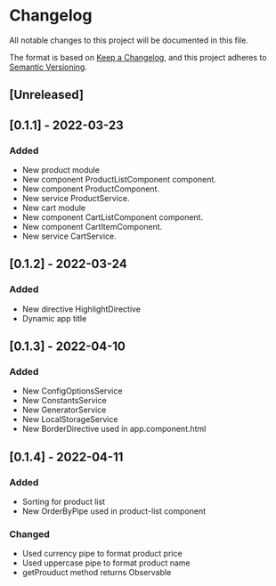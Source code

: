 # Changelog
All notable changes to this project will be documented in this file.

The format is based on [Keep a Changelog](https://keepachangelog.com/en/1.0.0/),
and this project adheres to [Semantic Versioning](https://semver.org/spec/v2.0.0.html).

## [Unreleased]

## [0.1.1] - 2022-03-23
### Added
- New product module
- New component ProductListComponent component.
- New component ProductComponent.
- New service ProductService.
- New cart module
- New component CartListComponent component.
- New component CartItemComponent.
- New service CartService.

## [0.1.2] - 2022-03-24
### Added
- New directive HighlightDirective
- Dynamic app title

## [0.1.3] - 2022-04-10
### Added
- New ConfigOptionsService
- New ConstantsService
- New GeneratorService
- New LocalStorageService
- New BorderDirective used in app.component.html

## [0.1.4] - 2022-04-11
### Added
- Sorting for product list
- New OrderByPipe used in product-list component
### Changed
- Used currency pipe to format product price
- Used uppercase pipe to format product name
- getProuduct method returns Observable

